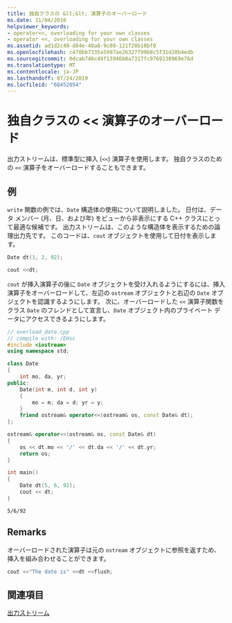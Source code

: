 ```yaml
---
title: 独自クラスの &lt;&lt; 演算子のオーバーロード
ms.date: 11/04/2016
helpviewer_keywords:
- operator<<, overloading for your own classes
- operator <<, overloading for your own classes
ms.assetid: ad1d2c49-d84e-48a8-9c09-121f28b10bf0
ms.openlocfilehash: c470bb7335a5997ae26327f99b8c5f31d20b4edb
ms.sourcegitcommit: 0dcab746c49f13946b0a7317fc9769130969e76d
ms.translationtype: MT
ms.contentlocale: ja-JP
ms.lasthandoff: 07/24/2019
ms.locfileid: "68452054"
---
```

# <a name="overloading-the-ltlt-operator-for-your-own-classes"></a>独自クラスの &lt;&lt; 演算子のオーバーロード

出力ストリームは、標準型に挿入 (`<<`) 演算子を使用します。 独自クラスのための `<<` 演算子をオーバーロードすることもできます。

## <a name="example"></a>例

`write` 関数の例では、`Date` 構造体の使用について説明しました。 日付は、データ メンバー (月、日、および年) をビューから非表示にする C++ クラスにとって最適な候補です。 出力ストリームは、このような構造体を表示するための論理出力先です。 このコードは、`cout` オブジェクトを使用して日付を表示します。

```cpp
Date dt(1, 2, 92);

cout <<dt;
```

`cout` が挿入演算子の後に `Date` オブジェクトを受け入れるようにするには、挿入演算子をオーバーロードして、左辺の `ostream` オブジェクトと右辺の `Date` オブジェクトを認識するようにします。 次に、オーバーロードした `<<` 演算子関数をクラス `Date` のフレンドとして宣言し、`Date` オブジェクト内のプライベート データにアクセスできるようにします。

```cpp
// overload_date.cpp
// compile with: /EHsc
#include <iostream>
using namespace std;

class Date
{
    int mo, da, yr;
public:
    Date(int m, int d, int y)
    {
        mo = m; da = d; yr = y;
    }
    friend ostream& operator<<(ostream& os, const Date& dt);
};

ostream& operator<<(ostream& os, const Date& dt)
{
    os << dt.mo << '/' << dt.da << '/' << dt.yr;
    return os;
}

int main()
{
    Date dt(5, 6, 92);
    cout << dt;
}
```

```Output
5/6/92
```

## <a name="remarks"></a>Remarks

オーバーロードされた演算子は元の `ostream` オブジェクトに参照を返すため、挿入を組み合わせることができます。

```cpp
cout <<"The date is" <<dt <<flush;
```

## <a name="see-also"></a>関連項目

[出力ストリーム](../standard-library/output-streams.md)
